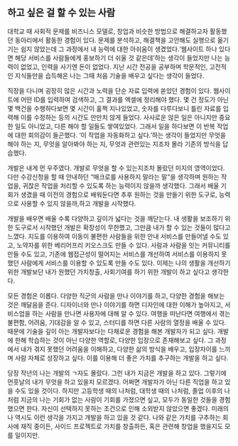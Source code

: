 ## 하고 싶은 걸 할 수 있는 사람

대학교 때 사회적 문제를 비즈니스 모델로, 창업과 비슷한 방법으로 해결하고자 활동했던 동아리에서 활동한 경험이 있다.
문제를 분석하고, 해결책을 고안해도 실행으로 옮기기는 쉽지 않았는데 그 과정에서 내 능력에 대한 아쉬움이 생겼었다.‘웹사이트 하나 있다면 해당 서비스를 사람들에게 홍보하기 더 쉬울 것 같은데’하는 생각이 들었지만 나는 능력이 없었고, 인력을 사기엔 돈이 없었다.
지난 시간 전공을 공부하며 학문적인, 고전적인 지식들만을 습득해온 나는 그때 처음 기술을 배우고 싶다는 생각이 들었다.

직장을 다니며 굉장히 많은 시간과 노력을 단순 자료 입력에 쏟았던 경험이 있다.
웹사이트에 어떤 ID를 입력하여 검색하고, 그 결과를 엑셀에 정리해야 했다.
몇 건 정도가 아닌 몇 백건을 수행하다보면 몇 시간이 훌쩍 지나있었고, 숫자를 다루다보니 틀린 자료를 입력해 이를 수정하는 등의 시간도 만만치 않게 들었다.
사사로운 않은 일은 아니지만 중요한 일도 아니었고, 다른 해야 할 일들도 쌓여있었다.
그래서 일을 하다보면 이 반복 작업에 대한 회의감이 들곤했다. ‘이 작업을 자동화하고 싶다.’하는 생각이 들었지만 무엇을 해야 하는 지, 무엇을 알아봐야 하는 지, 무엇과 관련있는 지조차 몰라 기존의 방식을 답습했다.

개발은 내게 먼 우주였다. 개발로 무엇을 할 수 있는지조차 몰랐던 미지의 영역이었다.
다만 수강신청을 할 때 안내하던 “매크로를 사용하지 말라는 말"을 생각하며 원하는 작업을, 귀찮은 작업을 처리할 수 있도록 하는 능력이지 않을까 생각했다.
그래서 배울 기회가 생겼을 때 이전의 경험으로 배워둔다면 추후 원하는 것을 만들기 위한 도구로, 능력으로 사용할 수 있지 않을까,하고 개발을 시작했다.

개발을 배우면 배울 수록 다양하고 깊이가 넓다는 것을 깨닫는다.
내 생활을 보조하기 위한 도구로서 시작했던 개발은 확장성이 무한했고, 그만큼 내가 할 수 있는 것들이 많다고 느꼈다.
지도를 이용하여 이동이 불편한 사람들을 위한 안내 서비스를 만들어낼 수도 있고, 노약자를 위한 베리어프리 키오스크도 만들 수 있다. 사람과 사람을 잇는 커뮤니티를 만들 수도 있고, 기존에 웹접근성이 떨어지는 서비스를 개선하여 서비스를 이용하지 못했던 사람에게 서비스를 이용할 수 있도록 만들 수도 있다.
이제는 나의 생활을 개선하기 위한 개발보단 내가 원했던 가치창출, 사회기여를 하기 위한 개발이 하고 싶다고 생각한다.

모든 경험은 이롭다. 다양한 직군의 사람을 만나 이야기를 하고, 다양한 경험을 해보는 것은 깨달음을 준다.
디자이너와 만나 이야기를 하면 디자인에 대한 이해가 높아지고, 서비스업을 하는 사람을 만나면 사용자에 대해 알 수 있다. 여행을 떠난다면 여행에서 겪는 불편함, 어려움, 기대감을 알 수 있고, 스터디를 하면 다른 사람의 열정을 배울 수 있다.
때문에 기술을 깊이 아는 개발자보다는 다채로운 경험을 해본 개발자가 되고 싶다. 개발에 한해 학습하는 것이 아닌 다양한 역할로, 다양한 입장으로 존재해보고 싶다. 그 과정에서 내가 겪지 못했던 어려움을 이해하고, 다양한 삶의 방식을 배우고, 입장차이를 느끼며 사람 자체로 성장하고 싶다. 이를 이용해 더 좋은 가치를 추구하는 개발을 하고 싶다.

당장 작년의 나는 개발의 ㄱ자도 몰랐다. 그런 내가 지금은 개발을 하고 있다. 그렇기에 먼훗날의 내가 무엇을 하고 있을지 모르겠다.
어쩌면 개발자가 아닌 다른 직업을 하고 있을 수도 있을 것이다.
하지만 고등학생 때의 나처럼, 대학생 때의 나처럼, 졸업 이후의 나처럼 지금의 나는 기회가 없는 사람이 기회를 가졌으면 싶고, 모두가 동일한 것들을 경험했으면 한다. 자신이 선택하지 못하는 조건으로 인해 소외받지 않았으면 좋겠다.
미래의 나 역시도 이런 생각을 가지고 개발을 하고 있을 것 같다.
나와 같은 가치를 구추하는 회사에 재직 중이든, 사이드 프로젝트로 가치를 창출하든, 혹은 관련해 창업을 했을지도 모를 일이지만.
